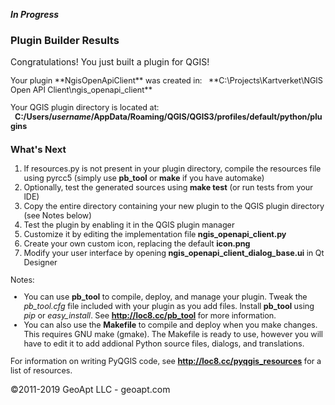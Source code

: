 ***In Progress***



### Plugin Builder Results

Congratulations! You just built a plugin for QGIS!  

<div id="help" style="font-size:.9em;">Your plugin **NgisOpenApiClient** was created in:  
  **C:\Projects\Kartverket\NGIS Open API Client\ngis_openapi_client**

Your QGIS plugin directory is located at:  
  **C:/Users/*username*/AppData/Roaming/QGIS/QGIS3/profiles/default/python/plugins**

### What's Next

1.  If resources.py is not present in your plugin directory, compile the resources file using pyrcc5 (simply use **pb_tool** or **make** if you have automake)
2.  Optionally, test the generated sources using **make test** (or run tests from your IDE)
3.  Copy the entire directory containing your new plugin to the QGIS plugin directory (see Notes below)
4.  Test the plugin by enabling it in the QGIS plugin manager
5.  Customize it by editing the implementation file **ngis_openapi_client.py**
6.  Create your own custom icon, replacing the default **icon.png**
7.  Modify your user interface by opening **ngis_openapi_client_dialog_base.ui** in Qt Designer

Notes:

*   You can use **pb_tool** to compile, deploy, and manage your plugin. Tweak the _pb_tool.cfg_ file included with your plugin as you add files. Install **pb_tool** using _pip_ or _easy_install_. See **http://loc8.cc/pb_tool** for more information.
*   You can also use the **Makefile** to compile and deploy when you make changes. This requires GNU make (gmake). The Makefile is ready to use, however you will have to edit it to add addional Python source files, dialogs, and translations.

</div>

<div style="font-size:.9em;">

For information on writing PyQGIS code, see **http://loc8.cc/pyqgis_resources** for a list of resources.

</div>

©2011-2019 GeoApt LLC - geoapt.com
